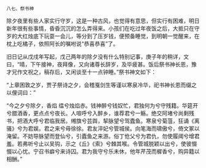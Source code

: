     八七、祭书神 

   除夕夜里有些人家实行守岁，这是一种古风，也觉得有意思，但实行有困难，明日新年很有些事情，昏昏沉沉的怎么弄得来。小孩们在吃过年夜饭之后，大抵只在守岁的大红烛底下玩耍一会儿，等分到了压岁钱，便预备睡觉，到明朝一觉醒来，在枕上吃橘子，依照阿长的嘱咐说“恭喜恭喜”了。

   旧日记从戊戌年写起，戊己两年的除夕没有什么特别记事，庚子年的稍详，文曰，“晴，下午接神，夜拜像，又向诸尊长辞岁，及毕疲甚。饭后祭书神长恩，豫才兄作文祝之，稿存后，又闲谈至十一点钟睡。”祭书神文如下：

   “上章困敦之岁，贾子祭诗之夕，会稽戛剑生等谨以寒泉冷华，祀书神长恩而缀之以俚词曰：”

   “今之夕兮除夕，香焰 缊兮烛焰赤。钱神醉兮钱奴忙，君独何为兮守残籍。华筵开兮腊酒香，更点点兮夜长。人喧呼兮入醉乡，谁荐君兮一觞。绝交阿堵兮尚剩残书，把酒大呼兮君临我居。缃旗兮芸舆，挈脉望兮驾蠹鱼。寒泉兮菊菹，狂诵《离骚》兮为君娱。君之来兮毋徐徐。君友淬妃兮管城侯。向笔海而啸傲兮，倚文冢以淹留。不妨导脉望而登仙兮，引蠹鱼之来游。俗丁伧父兮为君仇，勿使履阈兮增君羞。若弗听兮止以吴钩，示之《丘》《索》兮棘其喉。令管城脱颖以出兮，使彼惙惙以心忧。宁召书癖兮来诗囚。君为我守兮乐未休，他年芹茂而樨香兮，购异籍以相酬。”

